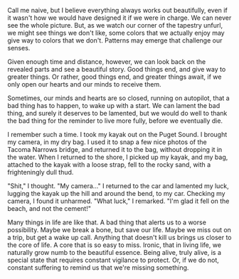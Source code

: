 Call me naive, but I believe everything always works out beautifully, even if it wasn't how we would have designed it if we were in charge. We can never see the whole picture. But, as we watch our corner of the tapestry unfurl, we might see things we don't like, some colors that we actually enjoy may give way to colors that we don't. Patterns may emerge that challenge our senses.

Given enough time and distance, however, we can look back on the revealed parts and see a beautiful story. Good things end, and give way to greater things. Or rather, good things end, and greater things await, if we only open our hearts and our minds to receive them.

Sometimes, our minds and hearts are so closed, running on autopilot, that a bad thing has to happen, to wake up with a start. We can lament the bad thing, and surely it deserves to be lamented, but we would do well to thank the bad thing for the reminder to live more fully, before we eventually die.

I remember such a time. I took my kayak out on the Puget Sound. I brought my camera, in my dry bag. I used it to snap a few nice photos of the Tacoma Narrows bridge, and returned it to the bag, without dropping it in the water. When I returned to the shore, I picked up my kayak, and my bag, attached to the kayak with a loose strap, fell to the rocky sand, with a frighteningly dull thud.

"Shit," I thought. "My camera…" I returned to the car and lamented my luck, lugging the kayak up the hill and around the bend, to my car. Checking my camera, I found it unharmed.
"What luck," I remarked. "I'm glad it fell on the beach, and not the cement!"

Many things in life are like that. A bad thing that alerts us to a worse possibility. Maybe we break a bone, but save our life. Maybe we miss out on a trip, but get a wake up call. Anything that doesn't kill us brings us closer to the core of life. A core that is so easy to miss. Ironic, that in living life, we naturally grow numb to the beautiful essence. Being alive, truly alive, is a special state that requires constant vigilance to protect. Or, if we do not, constant suffering to remind us that we're missing something.